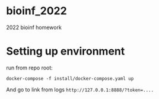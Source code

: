 # bioinf_2022
2022 bioinf homework
# Setting up environment
run from repo root:
```
docker-compose -f install/docker-compose.yaml up
```
And go to link from logs `http://127.0.0.1:8888/?token=....`
